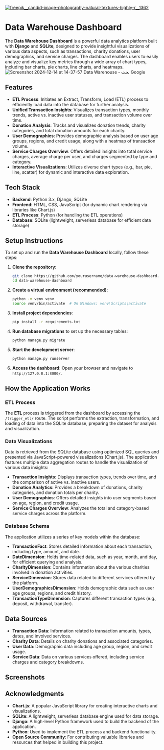 [
![freepik__candid-image-photography-natural-textures-highly-r__1362](https://github.com/user-attachments/assets/4a638558-ce21-429b-b4db-a789c327d49d)
](url)
# Data Warehouse Dashboard

The **Data Warehouse Dashboard** is a powerful data analytics platform built with **Django** and **SQLite**, designed to provide insightful visualizations of various data aspects, such as transactions, charity donations, user demographics, and service charges. The dashboard enables users to easily analyze and visualize key metrics through a wide array of chart types, including bar charts, pie charts, line charts, and heatmaps.
![Screenshot 2024-12-14 at 14-37-57 Data Warehouse - بحث Google](https://github.com/user-attachments/assets/bcabfff4-435f-4d43-a38c-a892817ab940)

## Features

- **ETL Process**: Initiates an Extract, Transform, Load (ETL) process to efficiently load data into the database for further analysis.
- **Unified Transaction Insights**: Visualizes transaction types, monthly trends, active vs. inactive user statuses, and transaction volume over time.
- **Donation Analysis**: Tracks and visualizes donation trends, charity categories, and total donation amounts for each charity.
- **User Demographics**: Provides demographic analysis based on user age groups, regions, and credit usage, along with a heatmap of transaction volume.
- **Service Charges Overview**: Offers detailed insights into total service charges, average charge per user, and charges segmented by type and category.
- **Interactive Visualizations**: Utilizes diverse chart types (e.g., bar, pie, line, scatter) for dynamic and interactive data exploration.

## Tech Stack

- **Backend**: Python 3.x, Django, SQLite
- **Frontend**: HTML, CSS, JavaScript (for dynamic chart rendering via libraries like Chart.js)
- **ETL Process**: Python (for handling the ETL operations)
- **Database**: SQLite (lightweight, serverless database for efficient data storage)

## Setup Instructions

To set up and run the **Data Warehouse Dashboard** locally, follow these steps:

1. **Clone the repository**:

    ```bash
    git clone https://github.com/yourusername/data-warehouse-dashboard.git
    cd data-warehouse-dashboard
    ```

2. **Create a virtual environment (recommended)**:

    ```bash
    python -m venv venv
    source venv/bin/activate  # On Windows: venv\Scripts\activate
    ```

3. **Install project dependencies**:

    ```bash
    pip install -r requirements.txt
    ```

4. **Run database migrations** to set up the necessary tables:

    ```bash
    python manage.py migrate
    ```

5. **Start the development server**:

    ```bash
    python manage.py runserver
    ```

6. **Access the dashboard**: Open your browser and navigate to `http://127.0.0.1:8000/`.

## How the Application Works

### ETL Process
The **ETL** process is triggered from the dashboard by accessing the `/trigger_etl/` route. The script performs the extraction, transformation, and loading of data into the SQLite database, preparing the dataset for analysis and visualization.

### Data Visualizations
Data is retrieved from the SQLite database using optimized SQL queries and presented via JavaScript-powered visualizations (Chart.js). The application features multiple data aggregation routes to handle the visualization of various data insights:

- **Transaction Insights**: Displays transaction types, trends over time, and the comparison of active vs. inactive users.
- **Donation Analytics**: Provides a breakdown of donations, charity categories, and donation totals per charity.
- **User Demographics**: Offers detailed insights into user segments based on age, region, and credit usage.
- **Service Charges Overview**: Analyzes the total and category-based service charges across the platform.

### Database Schema
The application utilizes a series of key models within the database:

- **TransactionFact**: Stores detailed information about each transaction, including type, amount, and date.
- **DateDimension**: Holds time-related data, such as year, month, and day, for efficient querying and analysis.
- **CharityDimension**: Contains information about the various charities involved in donation activities.
- **ServiceDimension**: Stores data related to different services offered by the platform.
- **UserDemographicsDimension**: Holds demographic data such as user age groups, regions, and credit history.
- **TransactionTypeDimension**: Captures different transaction types (e.g., deposit, withdrawal, transfer).

## Data Sources

- **Transaction Data**:
   Information related to transaction amounts, types, dates, and involved services.
- **Charity Data**: Details on charity donations and associated categories.
- **User Data**: Demographic data including age group, region, and credit usage.
- **Service Data**: Data on various services offered, including service charges and category breakdowns.

## Screenshots




## Acknowledgments

- **Chart.js**: A popular JavaScript library for creating interactive charts and visualizations.
- **SQLite**: A lightweight, serverless database engine used for data storage.
- **Django**: A high-level Python framework used to build the backend of the application.
- **Python**: Used to implement the ETL process and backend functionality.
- **Open Source Community**: For contributing valuable libraries and resources that helped in building this project.

